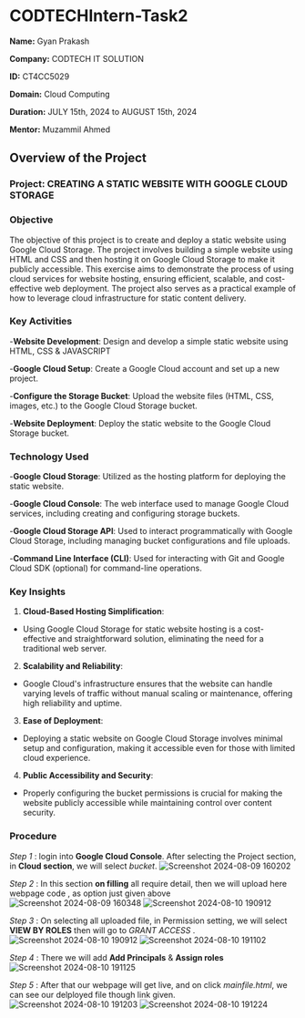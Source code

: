 # CODTECHIntern-Task2

**Name:** Gyan Prakash

**Company:** CODTECH IT SOLUTION

**ID:** CT4CC5029

**Domain:** Cloud Computing

**Duration:** JULY 15th, 2024 to AUGUST 15th, 2024

**Mentor:** Muzammil Ahmed

## Overview of the Project

### Project: CREATING A STATIC WEBSITE WITH GOOGLE CLOUD STORAGE

### Objective

The objective of this project is to create and deploy a static website using Google Cloud Storage. The project involves building a simple website using HTML and CSS and then hosting it on Google Cloud Storage to make it publicly accessible. This exercise aims to demonstrate the process of using cloud services for website hosting, ensuring efficient, scalable, and cost-effective web deployment. The project also serves as a practical example of how to leverage cloud infrastructure for static content delivery.

### Key Activities

-**Website Development**: Design and develop a simple static website using HTML, CSS & JAVASCRIPT

-**Google Cloud Setup**: Create a Google Cloud account and set up a new project.

-**Configure the Storage Bucket**: Upload the website files (HTML, CSS, images, etc.) to the Google Cloud Storage bucket.

-**Website Deployment**: Deploy the static website to the Google Cloud Storage bucket.

### Technology Used

-**Google Cloud Storage**: Utilized as the hosting platform for deploying the static website.

-**Google Cloud Console**: The web interface used to manage Google Cloud services, including creating and configuring storage buckets.

-**Google Cloud Storage API**: Used to interact programmatically with Google Cloud Storage, including managing bucket configurations and file uploads.

-**Command Line Interface (CLI)**: Used for interacting with Git and Google Cloud SDK (optional) for command-line operations.

### Key Insights

1. **Cloud-Based Hosting Simplification**:
  - Using Google Cloud Storage for static website hosting is a cost-effective and straightforward solution, eliminating the need for a traditional web server.

2. **Scalability and Reliability**:
 - Google Cloud's infrastructure ensures that the website can handle varying levels of traffic without manual scaling or maintenance, offering high reliability and uptime.

3. **Ease of Deployment**:
 - Deploying a static website on Google Cloud Storage involves minimal setup and configuration, making it accessible even for those with limited cloud experience.

4. **Public Accessibility and Security**:
 - Properly configuring the bucket permissions is crucial for making the website publicly accessible while maintaining control over content security.

### Procedure

*Step 1* : login into **Google Cloud Console**. After selecting the Project section, in **Cloud section**, we will select *bucket*.
![Screenshot 2024-08-09 160202](https://github.com/user-attachments/assets/5bcae594-9134-453e-a953-6bd401a63f0d)

*Step 2* : In this section **on filling** all require detail, then we will upload here webpage code , as option just given above 
![Screenshot 2024-08-09 160348](https://github.com/user-attachments/assets/7659c949-3aaf-4ff2-9713-b3d546d89f92)
![Screenshot 2024-08-10 190912](https://github.com/user-attachments/assets/70c6c8e3-2e4d-43cb-a7c2-96c97e00268d)

*Step 3* : On selecting all uploaded file, in Permission setting, we will select **VIEW BY ROLES** then will go to *GRANT ACCESS* .
![Screenshot 2024-08-10 190912](https://github.com/user-attachments/assets/d5996d26-85ae-420e-aa26-c95aaaa26c49)
![Screenshot 2024-08-10 191102](https://github.com/user-attachments/assets/8d16ad4e-06b1-4be1-ab35-9458297202ff)

*Step 4* : There we will add **Add Principals** & **Assign roles**
![Screenshot 2024-08-10 191125](https://github.com/user-attachments/assets/5a0fd272-8bdd-4761-8d46-e072407a8994)

*Step 5* : After that our webpage will get live, and on click *mainfile.html*, we can see our delployed file though link given.
![Screenshot 2024-08-10 191203](https://github.com/user-attachments/assets/84e76fa6-bbb0-4a9f-a7bc-ea7a2e8ba0b1)
![Screenshot 2024-08-10 191224](https://github.com/user-attachments/assets/a961da20-0cd8-4742-af6d-8cd13c2122e5)

